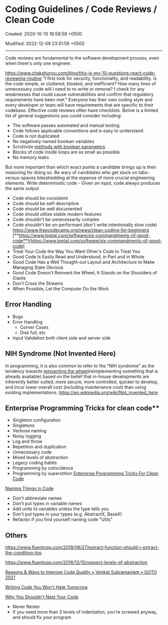 # Coding Guidelines / Code Reviews / Clean Code

Created: 2020-10-10 18:58:58 +0500

Modified: 2022-12-09 23:51:56 +0500

---

Code reviews are fundamental to the software development process, even when there's only one engineer.

<https://www.chakshunyu.com/blog/this-is-my-10-questions-react-code-reviewing-routine>
"I first look for security, functionality, and readability. Is the code simple, or cluttered, bloated, and inefficient? How many lines of unnecessary code will I need to re-write or remove? I check for any weaknesses that could cause vulnerabilities and confirm that regulatory requirements have been met."
Everyone has their own coding style and every developer or team will have requirements that are specific to their codebase. Effective code reviews often have checklists. Below is a limited list of general suggestions you could consider including:

- The software passes automated and manual testing
- Code follows applicable conventions and is easy to understand
- Code is not duplicated
- No negatively named boolean variables
- Scrutinize [methods with boolean parameters](https://medium.com/@amlcurran/clean-code-the-curse-of-a-boolean-parameter-c237a830b7a3)
- Blocks of code inside loops are as small as possible
- No memory leaks

But more important than which exact points a candidate brings up is their reasoning for doing so. Be wary of candidates who get stuck on tabs-versus-spaces bikeshedding at the expense of more crucial engineering elements.
Write deterministic code - Given an input, code always produces the same output

- Code should be consistent
- Code should be self-descriptive
- Code should be well documented
- Code should utilize stable modern features
- Code shouldn't be unnecessarily complex
- Code shouldn't be un-performant (don't write intentionally slow code)
<https://www.freecodecamp.org/news/clean-coding-for-beginners>
[**https://www.toptal.com/software/six-commandments-of-good-code**](https://www.toptal.com/software/six-commandments-of-good-code)
- Treat Your Code the Way You Want Other's Code to Treat You
- Good Code Is Easily Read and Understood, in Part and in Whole
- Good Code Has a Well Thought-out Layout and Architecture to Make Managing State Obvious
- Good Code Doesn't Reinvent the Wheel, It Stands on the Shoulders of Giants
- Don't Cross the Streams
- When Possible, Let the Computer Do the Work

## Error Handling

- Bugs
- Error Handling
  - Corner Cases
  - Disk full, etc
- Input Validation both client side and server side

## NIH Syndrome (Not Invented Here)

In programming, it is also common to refer to the "NIH syndrome" as the tendency towards [reinventing the wheel](https://en.wikipedia.org/wiki/Reinventing_the_wheel)(reimplementing something that is already available) based on the belief that in-house developments are inherently better suited, more secure, more controlled, quicker to develop, and incur lower overall cost (including maintenance cost) than using existing implementations.
<https://en.wikipedia.org/wiki/Not_invented_here>

## Enterprise Programming Tricks for clean code**

- Singleton configuration
- Singletons
- Verbose naming
- Noisy logging
- Log and throw
- Repetition and duplication
- Unnecessary code
- Mixed levels of abstraction
- Legacy coding habits
- Programming by coincidence
- Programming by superstition
[Enterprise Programming Tricks For Clean Code](https://www.youtube.com/watch?v=dC9vdQkU-xI)

[Naming Things in Code](https://www.youtube.com/watch?v=-J3wNP6u5YU)

- Don't abbreviate names
- Don't put types in variable names
- Add units to variables unless the type tells you
- Don't put types in your types (e.g. AbstractX, BaseX)
- Refactor if you find yourself naming code "Utils"

## Others

<https://www.fluentcpp.com/2019/08/27/extract-function-should-i-extract-the-condition-too>

<https://www.fluentcpp.com/2016/12/15/respect-levels-of-abstraction>

[Reasons & Ways to Improve Code Quality • Venkat Subramaniam • GOTO 2021](https://www.youtube.com/watch?v=znZlF4uQBN0)

[Writing Code You Won't Hate Tomorrow](https://www.youtube.com/watch?v=qjtMs7jQxEo)

[Why You Shouldn't Nest Your Code](https://www.youtube.com/watch?v=CFRhGnuXG-4)

- Never Nester
- If you need more than 3 levels of indentation, you're screwed anyway, and should fix your program

